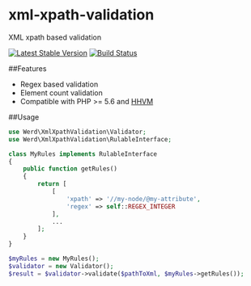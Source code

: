 # xml-xpath-validation
XML xpath based validation

[![Latest Stable Version](https://poser.pugx.org/werd/xml-xpath-validation/v/stable)](https://packagist.org/packages/werd/xml-xpath-validation)
[![Build Status](https://travis-ci.org/werdlv/xml-xpath-validation.svg?branch=master)](https://travis-ci.org/werdlv/xml-xpath-validation)

##Features
- Regex based validation
- Element count validation
- Compatible with PHP >= 5.6 and [HHVM](http://hhvm.com/)

##Usage
```php
use Werd\XmlXpathValidation\Validator;
use Werd\XmlXpathValidation\RulableInterface;

class MyRules implements RulableInterface
{
    public function getRules()
    {
        return [
            [
                'xpath' => '//my-node/@my-attribute',
                'regex' => self::REGEX_INTEGER
            ],
            ...
        ];
    }
}

$myRules = new MyRules();
$validator = new Validator();
$result = $validator->validate($pathToXml, $myRules->getRules());
```
